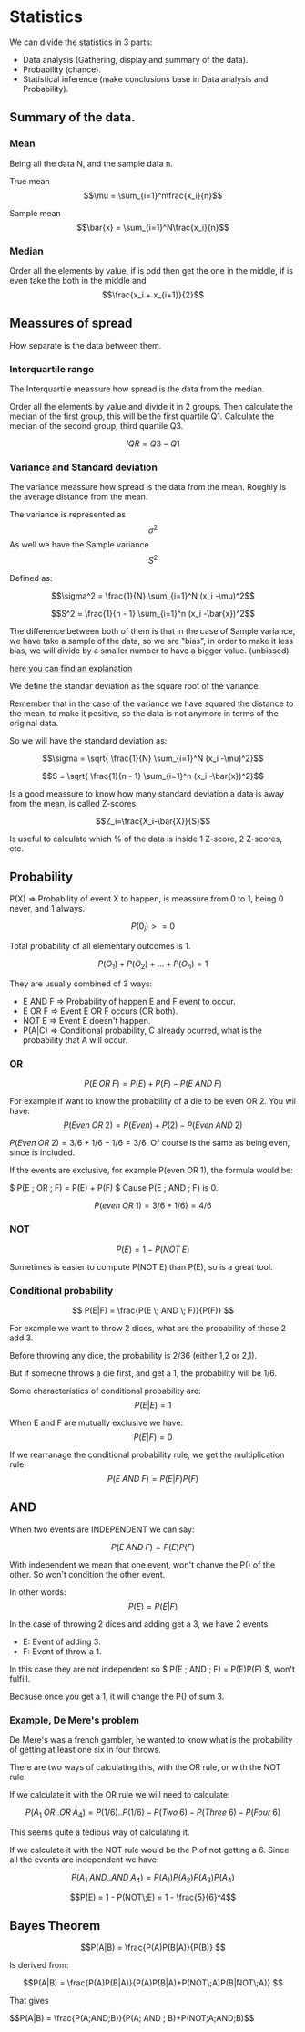 <script type="text/javascript" async
  src="https://cdn.mathjax.org/mathjax/latest/MathJax.js?config=TeX-MML-AM_CHTML">
</script>

# Statistics
We can divide the statistics in 3 parts:
- Data analysis (Gathering, display and summary of the data).
- Probability (chance).
- Statistical inference (make conclusions base in Data analysis and Probability).

## Summary of the data.

### Mean

Being all the data N, and the sample data n.

True mean
$$\mu = \sum_{i=1}^n\frac{x_i}{n}$$

Sample mean
$$\bar{x} = \sum_{i=1}^N\frac{x_i}{n}$$

### Median
Order all the elements by value, if is odd then get the one in the middle, if is even take the both in the middle and $$\frac{x_i + x_{i+1}}{2}$$

## Meassures of spread

How separate is the data between them.

### Interquartile range

The Interquartile meassure how spread is the data from the median.

Order all the elements by value and divide it in 2 groups.
Then calculate the median of the first group, this will be the first quartile Q1.
Calculate the median of the second group, third quartile Q3.

$$IQR = Q3 - Q1$$


### Variance and Standard deviation

The variance meassure how spread is the data from the mean.
Roughly is the average distance from the mean.

The variance is represented as $$\sigma^2$$ As well we have the Sample variance $$S^2$$ 

Defined as:

$$\sigma^2 = \frac{1}{N} \sum_{i=1}^N (x_i -\mu)^2$$

$$S^2 = \frac{1}{n - 1} \sum_{i=1}^n (x_i -\bar{x})^2$$

The difference between both of them is that in the case of Sample variance, we have take a sample of the data, so we are "bias", in order to make it less bias, we will divide by a smaller number to have a bigger value. (unbiased).

[here you can find an explanation](https://www.khanacademy.org/math/ap-statistics/summarizing-quantitative-data-ap/more-standard-deviation/v/review-and-intuition-why-we-divide-by-n-1-for-the-unbiased-sample-variance)

We define the standar deviation as the square root of the variance.

Remember that in the case of the variance we have squared the distance to the mean, to make it positive, so the data is not anymore in terms of the original data.

So we will have the standard deviation as:

$$\sigma = \sqrt{ \frac{1}{N} \sum_{i=1}^N (x_i -\mu)^2}$$

$$S = \sqrt{ \frac{1}{n - 1} \sum_{i=1}^n (x_i -\bar{x})^2}$$

Is a good meassure to know how many standard deviation a data is away from the mean, is called Z-scores.

$$Z_i=\frac{X_i-\bar{X}}{S}$$

Is useful to calculate which % of the data is inside 1 Z-score, 2 Z-scores, etc.

## Probability

P(X) => Probability of event X to happen, is meassure from 0 to 1, being 0 never, and 1 always.

$$P(0_i) >= 0$$

Total probability of all elementary outcomes is 1.

$$P(O_1)+P(O_2)+...+P(O_n) = 1$$

They are usually combined of 3 ways:

- E AND F => Probability of happen E and F event to occur.
- E OR F => Event E OR F occurs (OR both).
- NOT E => Event E doesn't happen.
- P(A|C) => Conditional probability, C already ocurred, what is the probability that A will occur.


### OR

$$ P(E \; OR \; F) = P(E) + P(F) - P(E \; AND \; F) $$ 

For example if want to know the probability of a die to be even OR 2. You wil have:
$$P(Even \; OR \; 2) = P(Even) + P(2) - P(Even \; AND \; 2)$$

$P(Even \; OR \; 2) = 3/6 + 1/6 - 1/6 = 3/6$. Of course is the same as being even, since is included.

If the events are exclusive, for example P(even OR 1), the formula would be:

$ P(E \; OR \; F) = P(E) + P(F) $  Cause P(E \; AND \; F) is 0.

$$ P(even \; OR \; 1) = 3/6 + 1/6) = 4/6 $$

### NOT

$$ P(E) = 1 - P(NOT \; E) $$

Sometimes is easier to compute P(NOT E) than P(E), so is a great tool.

### Conditional probability

$$ P(E|F) = \frac{P(E \; AND \; F)}{P(F)} $$

For example we want to throw 2 dices, what are the probability of those 2 add 3.

Before throwing any dice, the probability is 2/36 (either 1,2 or 2,1).

But if someone throws a die first, and get a 1, the probability will be 1/6.

Some characteristics of conditional probability are:
$$P(E|E) = 1 $$

When E and F are mutually exclusive we  have:
$$P(E|F) = 0 $$

If we rearranage the conditional probability rule, we get the multiplication rule:
$$P(E \; AND \; F) = P(E|F)P(F)$$

## AND
When two events are INDEPENDENT we can say:

$$ P(E \; AND \; F) = P(E)P(F) $$

With independent we mean that one event, won't chanve the P() of the other. So won't condition the other event.

In other words:
$$P(E) = P(E|F)$$

In the case of throwing 2 dices and adding get a 3, we have 2 events:
- E: Event of adding 3.
- F: Event of throw a 1.

In this case they are not independent so $ P(E \; AND \; F) = P(E)P(F) $, won't fulfill.

Because once you get a 1, it will change the P() of sum 3.


### Example, De Mere's problem
De Mere's was a french gambler, he wanted to know what is the probability of getting at least one six in four throws.

There are two ways of calculating this, with the OR rule, or with the NOT rule.

If we calculate it with the OR rule we will need to calculate:

 $$P(A_1\;OR..OR\;A_4) = P(1/6)..P(1/6) - P(Two\;6) - P(Three\;6) - P(Four\;6)$$

This seems quite a tedious way of calculating it.

If we calculate it with the NOT rule would be the P of not getting a 6. Since all the events are independent we have:

$$P(A_1\;AND..AND\;A_4) = P(A_1)P(A_2)P(A_3)P(A_4)$$

$$P(E) = 1 - P(NOT\;E) = 1 - \frac{5}{6}^4$$

## Bayes Theorem

$$P(A|B) = \frac{P(A)P(B|A)}{P(B)} $$

Is derived from:

$$P(A|B) = \frac{P(A)P(B|A)}{P(A)P(B|A)+P(NOT\;A)P(B|NOT\;A)} $$

That gives

$$P(A|B) = \frac{P(A\;AND\;B)}{P(A\; AND \; B)+P(NOT\;A\;AND\;B)$$

